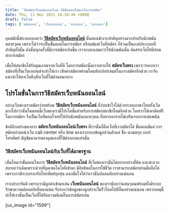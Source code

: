 ```yaml
---
title: 'วิธีสมัครเว็บพนันออนไลน์ ที่มีขั้นตอนไม่มากในการสมัคร'
date: Thu, 11 Nov 2021 14:34:44 +0000
draft: false
tags: ['พนันบอล', 'เว็บแทงบอล', 'แทงบอล', 'แทงบอล']
---
```


ยุคสมัยนี้ต้องบอกเลยว่า [**วิธีสมัครเว็บพนันออนไลน์**](/archives/) นั้นค่อนข้างจะสำคัญอย่างมากสำหรับนักพนันหลายๆคน เพราะไม่ว่าจะเป็นขั้นตอนในการสมัคร หรือแม้แต่เว็บที่สมัคร ก็ล้วนเป็นองค์ประกอบที่สำคัญทั้งนั้น ดังนั้นทุกครั้งที่มีการสมัครเกิดขึ้น เราจะบอกเสมอว่าให้นักพนันนั้น คัดสรรเว็บให้ดีก่อนทำการสมัคร

เพื่อให้สมาชิกได้รับคุณภาพจากเว็บที่ดี โดยการสมัครนั้นเราอยากให้ **สมัครเว็บตรง** เพราะว่าหากเราสมัครที่เป็นเว็บเอเย่นต์จะทำให้เรา เสียค่าสมัครพร้อมโดนหักเปอร์เซนต์ในการสมัครอีกด้วย เราจึงแนะนำให้หาเว็บดีๆสักเว็บที่ไม่ผ่านคนกลาง

**โปรโมชั่นในการวิธีสมัครเว็บพนันออนไลน์**
------------------------------------------

อย่างเว็บของเราสมัครง่ายพร้อม **วิธีสมัครเว็บพนันออนไลน์** ที่ง่ายเข้าใจได้ด้วยระบบภาษาไทยทั้งเว็บ มากไปกว่านั้นในตอนนี้เว็บของเรามีโปรโมชั่นสำหรับการสมัครสมาชิกใหม่อีกด้วย โดยเราให้เครดิตฟรีในการสมัคร จึงเป็นเว็บที่ตอบโจทย์ให้กับนักพนันหลายๆคน ที่อยากหารายได้เสริมจากการเล่นพนัน

ข้อดีอีกอย่างของการ **สมัครเว็บพนันออนไลน์เว็บตรง** ที่เรานั้นก็คือเว็บที่เราสมัครได้ ขั้นตอนมีแค่ การสมัครผ่านหน้าเว็บ call center หรือ line ของเรากรอกข้อมูลส่วนตัวแค่ ชื่อ-นามสกุล เบอร์โทรศัพท์ บัญชีธนาคารของคุณเองที่ใช้ฝากถอนเท่านั้น

### **วิธีสมัครเว็บพนันออนไลน์กับเว็บที่ได้มาตรฐาน**

เห็นไหมว่าขั้นตอนในการ **วิธีสมัครเว็บพนันออนไลน์** ที่เว็บของเรานั้นไม่อยากอย่างที่คิด และสะดวกสบายกว่าเดิมเพราะด้วยที่ยุดเทคโนโลยีเข้ามา มีอิทธิพลในการใช้ชีวิต เราสามารถสมัครผ่านมือถือได้ เพราะเรามีระบบรองรับโทรศัพท์ทุกรุ่น และมั่นใจได้ว่าเรานั้นปลอดภัยอย่างแน่นอน

เรากล้าการันตี เพราะเรามีลูกค้าเข้ามาเล่น **เว็บพนันออนไลน์** ของเรานับกว่าแสนๆคนพร้อมทั้งมีระบบรักษาความปลอดภัยที่หนาแน่น รับรองว่าข้อมูลของลูกค้าจะไม่รั่วไหลไปที่อื่นอย่างแน่นอน เพราะเหตุนี้ทำให้เรานั้นเป็นเว็บที่ได้รับความนิยมในการสมัครเล่น

\[ux\_image id="1599"\]